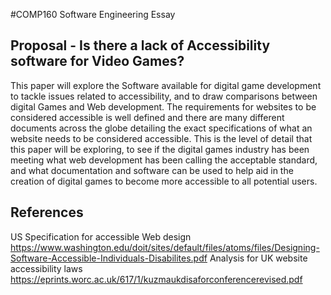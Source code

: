 #COMP160 Software Engineering Essay

## Proposal - Is there a lack of Accessibility software for Video Games?
This paper will explore the Software available for digital game development to tackle issues related to accessibility, and to draw comparisons between digital Games and Web development. The requirements for websites to be considered accessible is well defined and there are many different documents across the globe detailing the exact specifications of what an website needs to be considered accessible. This is  the level of detail that this paper will be exploring, to see if the digital games industry has been meeting what web development has been calling the acceptable standard, and what documentation and software can be used to help aid in the creation of digital games to become more accessible to all potential users.

## References
US Specification for accessible Web design  https://www.washington.edu/doit/sites/default/files/atoms/files/Designing-Software-Accessible-Individuals-Disabilites.pdf
Analysis for UK website accessibility laws https://eprints.worc.ac.uk/617/1/kuzmaukdisaforconferencerevised.pdf
